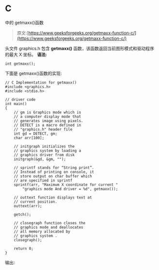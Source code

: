 # C

中的 getmaxx()函数

> 原文:[https://www.geeksforgeeks.org/getmaxx-function-c/](https://www.geeksforgeeks.org/getmaxx-function-c/)

头文件 graphics.h 包含 **getmaxx()** 函数，该函数返回当前图形模式和驱动程序的最大 X 坐标。
**语法:**

```
int getmaxx();

```

下面是 getmaxx()函数的实现:

```
// C Implementation for getmaxx()
#include <graphics.h>
#include <stdio.h>

// driver code
int main()
{
    // gm is Graphics mode which is
    // a computer display mode that
    // generates image using pixels.
    // DETECT is a macro defined in
    // "graphics.h" header file
    int gd = DETECT, gm;
    char arr[100];

    // initgraph initializes the
    // graphics system by loading a
    // graphics driver from disk
    initgraph(&gd, &gm, "");

    // sprintf stands for “String print”.
    // Instead of printing on console, it
    // store output on char buffer which
    // are specified in sprintf
    sprintf(arr, "Maximum X coordinate for current "
        "graphics mode And driver = %d", getmaxx());

    // outtext function displays text at
    // current position.
    outtext(arr);

    getch();

    // closegraph function closes the
    // graphics mode and deallocates
    // all memory allocated by
    // graphics system .
    closegraph();

    return 0;
}
```

输出: